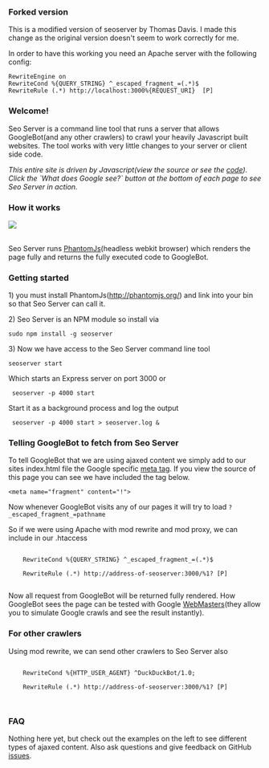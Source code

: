   <h3>Forked version</h3>
  <p>This is a modified version of seoserver by Thomas Davis. I made this change as the original version doesn't seem to work correctly for me.</p>
  <p>In order to have this working you need an Apache server with the following config:</p>
  <code>RewriteEngine on</code><br/>
	<code>RewriteCond %{QUERY_STRING} ^_escaped_fragment_=(.*)$</code><br/>
	<code>RewriteRule (.*) http://localhost:3000%{REQUEST_URI}  [P]</code>

  <h3>Welcome!</h3>
  <p>Seo Server is a command line tool that runs a server that allows GoogleBot(and any other crawlers) to crawl your heavily Javascript built websites. The tool works with very little changes to your server or client side code.</p>
  <p><i>This entire site is driven by Javascript(view the source or see the <a href="https://github.com/apiengine/seoserver-site">code</a>). Click the `What does Google see?` button at the bottom of each page to see Seo Server in action.</i></p>

  <h3>How it works</h3>
  <img src="http://yuml.me/5b1b60bb" /><br /><br />
  <p>Seo Server runs <a href="http://phantomjs.org/">PhantomJs</a>(headless webkit browser) which renders the page fully and returns the fully executed code to GoogleBot.</p>
  
  <h3>Getting started</h3>
  <p>1) you must install PhantomJs(<a href="http://phantomjs.org/">http://phantomjs.org/</a>) and link into your bin so that Seo Server can call it.</p>
  <p>2) Seo Server is an NPM module so install via</p>
  <code>sudo npm install -g seoserver</code>
  <p>3) Now we have access to the Seo Server command line tool</p>
  <code>seoserver start</code>
  <p>Which starts an Express server on port 3000 or</p>
  <code> seoserver -p 4000 start</code> 
  <p>Start it as a background process and log the output</p>
  <code> seoserver -p 4000 start > seoserver.log &</code> 

  <h3>Telling GoogleBot to fetch from Seo Server</h3>
  <p>To tell GoogleBot that we are using ajaxed content we simply add to our sites index.html file the Google specific <a href="https://developers.google.com/webmasters/ajax-crawling/docs/specification">meta tag</a>. If you view the source of this page you can see we have included the tag below. </p>
  <code>&lt;meta name="fragment" content="!"&gt;</code>
  <p>Now whenever GoogleBot visits any of our pages it will try to load <code>?_escaped_fragment_=pathname</code></p>
  <p>So if we were using Apache with mod rewrite and mod proxy, we can include in our .htaccess</p>
  <code>
    RewriteCond %{QUERY_STRING} ^_escaped_fragment_=(.*)$<br />
    RewriteRule (.*) http://address-of-seoserver:3000/%1? [P]
  </code>
  <p>Now all request from GoogleBot will be returned fully rendered. How GoogleBot sees the page can be tested with Google <a href="http://www.google.com/webmasters/">WebMasters</a>(they allow you to simulate Google crawls and see the result instantly).</p>

  <h3>For other crawlers</h3>
  <p>
    Using mod rewrite, we can send other crawlers to Seo Server also
  </p>
  <code>
    RewriteCond %{HTTP_USER_AGENT} ^DuckDuckBot/1.0;<br />
    RewriteRule (.*) http://address-of-seoserver:3000/%1? [P]

  </code>
  <h3>FAQ</h3>
  <p>Nothing here yet, but check out the examples on the left to see different types of ajaxed content. Also ask questions and give feedback on GitHub <a href="https://github.com/apiengine/seoserver/issues">issues</a>.